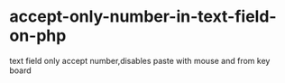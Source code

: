 # accept-only-number-in-text-field-on-php
text field only accept number,disables paste with mouse and from key board 
